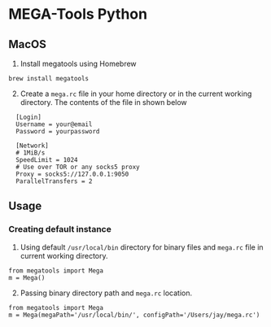 # MEGA-Tools Python

## MacOS
1. Install megatools using Homebrew
  ``` 
  brew install megatools 
  ``` 
2. Create a `mega.rc` file in your home directory or in the current working directory. The contents of the file in shown below
```
  [Login]
  Username = your@email
  Password = yourpassword

  [Network]
  # 1MiB/s
  SpeedLimit = 1024
  # Use over TOR or any socks5 proxy
  Proxy = socks5://127.0.0.1:9050
  ParallelTransfers = 2
```

## Usage

### Creating default instance
1. Using default `/usr/local/bin` directory for binary files and `mega.rc` file in current working directory.
```
from megatools import Mega
m = Mega()
```
2. Passing binary directory path and `mega.rc` location.
```
from megatools import Mega
m = Mega(megaPath='/usr/local/bin/', configPath='/Users/jay/mega.rc')
```
